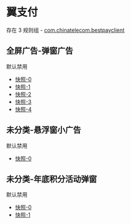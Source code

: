 # 翼支付

存在 3 规则组 - [com.chinatelecom.bestpayclient](/src/apps/com.chinatelecom.bestpayclient.ts)

## 全屏广告-弹窗广告

默认禁用

- [快照-0](https://i.gkd.li/i/13402692)
- [快照-1](https://i.gkd.li/i/13455790)
- [快照-2](https://i.gkd.li/i/13626324)
- [快照-3](https://i.gkd.li/i/13455929)
- [快照-4](https://i.gkd.li/i/14603126)

## 未分类-悬浮窗小广告

默认禁用

- [快照-0](https://i.gkd.li/i/13402711)

## 未分类-年底积分活动弹窗

默认禁用

- [快照-0](https://i.gkd.li/i/13543032)
- [快照-1](https://i.gkd.li/i/13625037)

